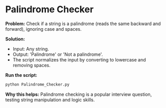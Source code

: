 # Palindrome Checker

**Problem:**
Check if a string is a palindrome (reads the same backward and forward), ignoring case and spaces.

**Solution:**
- Input: Any string.
- Output: 'Palindrome' or 'Not a palindrome'.
- The script normalizes the input by converting to lowercase and removing spaces.

**Run the script:**
```bash
python Palindrome_Checker.py
```

**Why this helps:**
Palindrome checking is a popular interview question, testing string manipulation and logic skills.
